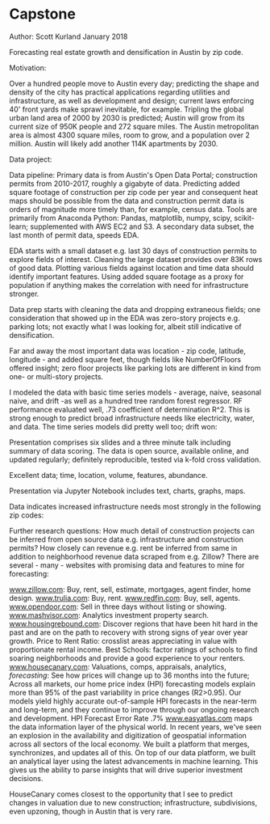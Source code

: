 # Capstone


Author: Scott Kurland
January 2018

Forecasting real estate growth and densification in Austin by zip code.


Motivation:

Over a hundred people move to Austin every day; predicting the shape and density of the city has practical applications regarding utilities and infrastructure, as well as development and design; current laws enforcing 40' front yards make sprawl inevitable, for example.  Tripling the global urban land area of 2000 by 2030 is predicted; Austin will grow from its current size of 950K people and 272 square miles. The Austin metropolitan area is almost 4300 square miles, room to grow, and a population over 2 million. Austin will likely add another 114K apartments by 2030.


Data project:

Data pipeline: 
Primary data is from Austin's Open Data Portal; construction permits from 2010-2017, roughly a gigabyte of data. Predicting added square footage of construction per zip code per year and consequent heat maps should be possible from the data and construction permit data is orders of magnitude more timely than, for example, census data. Tools are primarily from Anaconda Python: Pandas, matplotlib, numpy, scipy, scikit-learn; supplemented with AWS EC2 and S3. A secondary data subset, the last month of permit data, speeds EDA.

EDA starts with a small dataset e.g. last 30 days of construction permits to explore fields of interest. Cleaning the large dataset provides over 83K rows of good data. Plotting various fields against location and time data should identify important features. Using added square footage as a proxy for population if anything makes the correlation with need for infrastructure stronger.

Data prep starts with cleaning the data and dropping extraneous fields; one consideration that showed up in the EDA was zero-story projects e.g. parking lots; not exactly what I was looking for, albeit still indicative of densification.

Far and away the most important data was location - zip code, latitude, longitude - and added square feet, though fields like NumberOfFloors offered insight; zero floor projects like parking lots are different in kind from one- or multi-story projects.


I modeled the data with basic time series models - average, naive, seasonal naive, and drift -as well as a hundred tree random forest regressor. RF performance evaluated well, .73 coefficient of determination R^2. This is strong enough to predict broad infrastructure needs like electricity, water, and data. The time series models did pretty well too; drift won:

Presentation comprises six slides and a three minute talk including summary of data scoring. The data is open source, available online, and updated regularly; definitely reproducible, tested via k-fold cross validation.

Excellent data; time, location, volume, features, abundance.

Presentation via Jupyter Notebook includes text, charts, graphs, maps.

Data indicates increased infrastructure needs most strongly in the following zip codes:

Further research questions: How much detail of construction projects can be inferred from open source data e.g. infrastructure and construction permits? How closely can revenue e.g. rent be inferred from same in addition to neighborhood revenue data scraped from e.g. Zillow? There are several - many - websites with promising data and features to mine for forecasting:

www.zillow.com: Buy, rent, sell, estimate, mortgages, agent finder, home design.
www.trulia.com: Buy, rent.
www.redfin.com: Buy, sell, agents.
www.opendoor.com: Sell in three days without listing or showing.
www.mashvisor.com: Analytics investment property search.
www.housingrebound.com: Discover regions that have been hit hard in the past and are on the path to recovery with strong signs of year over year growth. Price to Rent Ratio: crosslist areas appreciating in value with proportionate rental income. Best Schools: factor ratings of schools to find soaring neighborhoods and provide a good experience to your renters.
www.housecanary.com: Valuations, comps, appraisals, analytics, *forecasting*: See how prices will change up to 36 months into the future; Across all markets, our home price index (HPI) forecasting models explain more than 95% of the past variability in price changes (R2>0.95). Our models yield highly accurate out-of-sample HPI forecasts in the near-term and long-term, and they continue to improve through our ongoing research and development. HPI Forecast Error Rate .7% 
www.easyatlas.com maps the data information layer of the physical world. In recent years, we've seen an explosion in the availability and digitization of geospatial information across all sectors of the local economy. We built a platform that merges, synchronizes, and updates all of this. On top of our data platform, we built an analytical layer using the latest advancements in machine learning. This gives us the ability to parse insights that will drive superior investment decisions.


HouseCanary comes closest to the opportunity that I see to predict changes in valuation due to new construction; infrastructure, subdivisions, even upzoning, though in Austin that is very rare.
